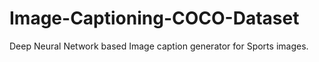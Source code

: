 # Image-Captioning-COCO-Dataset
Deep Neural Network based Image caption generator for Sports images.
